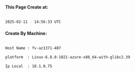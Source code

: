 
   
#### This Page Create at:

```bash

2025-02-11 - 14:56:33 UTC

```

#### Create By Machine:

```bash

Host Name : fv-az1371-407

platform  : Linux-6.8.0-1021-azure-x86_64-with-glibc2.39

Ip Local  : 10.1.0.75

```

